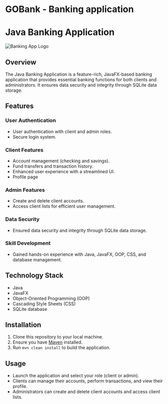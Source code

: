 # GOBank - Banking application


# Java Banking Application

![Banking App Logo](https://example.com/banking-app-logo.png)

## Overview

The Java Banking Application is a feature-rich, JavaFX-based banking application that provides essential banking functions for both clients and administrators. It ensures data security and integrity through SQLite data storage.

## Features

### User Authentication

- User authentication with client and admin roles.
- Secure login system.

### Client Features

- Account management (checking and savings).
- Fund transfers and transaction history.
- Enhanced user experience with a streamlined UI.
- Profile page

### Admin Features

- Create and delete client accounts.
- Access client lists for efficient user management.

### Data Security

- Ensured data security and integrity through SQLite data storage.

### Skill Development

- Gained hands-on experience with Java, JavaFX, OOP, CSS, and database management.

## Technology Stack

- Java
- JavaFX
- Object-Oriented Programming (OOP)
- Cascading Style Sheets (CSS)
- SQLite database

## Installation

1. Clone this repository to your local machine.
2. Ensure you have [Maven](https://maven.apache.org/) installed.
3. Run `mvn clean install` to build the application.

## Usage

- Launch the application and select your role (client or admin).
- Clients can manage their accounts, perform transactions, and view their profile.
- Administrators can create and delete client accounts and access client lists.
